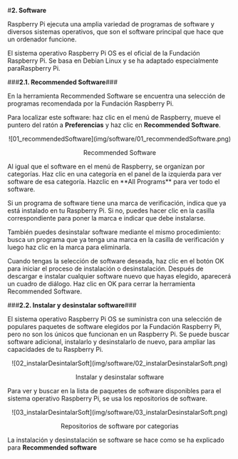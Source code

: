 #**2. Software**

Raspberry Pi ejecuta una amplia variedad de programas de software y diversos sistemas operativos, que son el software principal que hace que un ordenador funcione.

El sistema operativo Raspberry Pi OS es el oficial de la Fundación Raspberry Pi. Se basa en Debian Linux y se ha adaptado especialmente paraRaspberry Pi.

###**2.1. Recommended Software**###

En la herramienta Recommended Software se encuentra una selección de programas recomendada por la Fundación Raspberry Pi.

Para localizar este software: haz clic en el menú de Raspberry, mueve el puntero del ratón a **Preferencias** y haz clic en **Recommended Software**.
<center>
![01_recommendedSoftware](img/software/01_recommendedSoftware.png)

Recommended Software
</center>
Al igual que el software en el menú de Raspberry, se organizan por categorías. Haz clic en una categoría en el panel de la izquierda para ver software de esa categoría. Hazclic en **All Programs** para ver todo el software.

Si un programa de software tiene una marca de verificación, indica que ya está instalado en tu Raspberry Pi. Si no, puedes hacer clic en la casilla correspondiente para poner la marca e indicar que debe instalarse.

También puedes desinstalar software mediante el mismo procedimiento: busca un programa que ya tenga una marca en la casilla de verificación y luego haz clic en la marca para eliminarla.

Cuando tengas la selección de software deseada, haz clic en el botón OK para iniciar el proceso de instalación o desinstalación. Después de descargar e instalar cualquier software nuevo que hayas elegido, aparecerá un cuadro de diálogo. Haz clic en OK para cerrar la herramienta Recommended Software.

###**2.2. Instalar y desinstalar software**###

El sistema operativo Raspberry Pi OS se suministra con una selección de populares paquetes de software elegidos por la Fundación Raspberry Pi, pero no son los únicos que funcionan en un Raspberry Pi. Se puede buscar software adicional, instalarlo y desinstalarlo de nuevo, para ampliar las capacidades de tu Raspberry Pi.
<center>
![02_instalarDesintalarSoft](img/software/02_instalarDesinstalarSoft.png)

Instalar y desinstalar software
</center>

Para ver y buscar en la lista de paquetes de software disponibles para el sistema operativo Raspberry Pi, se usa los repositorios de software.
<center>
![03_instalarDesintalarSoft](img/software/03_instalarDesinstalarSoft.png)

Repositorios de software por categorias
</center>

La instalación y desinstalación se software se hace como se ha explicado para **Recommended software**
